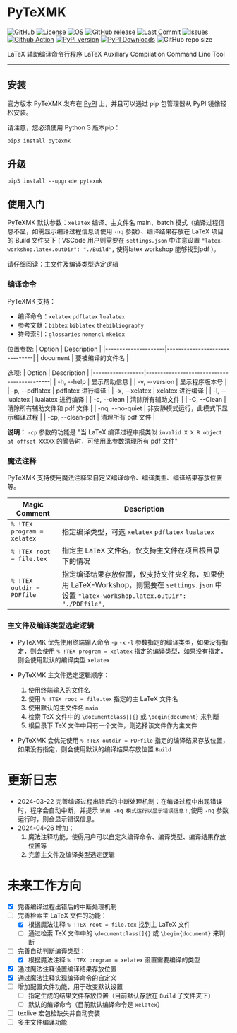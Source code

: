 <!--
 *  =======================================================================
 *  ····Y88b···d88P················888b·····d888·d8b·······················
 *  ·····Y88b·d88P·················8888b···d8888·Y8P·······················
 *  ······Y88o88P··················88888b·d88888···························
 *  ·······Y888P··8888b···88888b···888Y88888P888·888·88888b·····d88b·······
 *  ········888······"88b·888·"88b·888·Y888P·888·888·888·"88b·d88P"88b·····
 *  ········888···d888888·888··888·888··Y8P··888·888·888··888·888··888·····
 *  ········888··888··888·888··888·888···"···888·888·888··888·Y88b·888·····
 *  ········888··"Y888888·888··888·888·······888·888·888··888··"Y88888·····
 *  ·······························································888·····
 *  ··························································Y8b·d88P·····
 *  ···························································"Y88P"······
 *  =======================================================================
 * 
 *  -----------------------------------------------------------------------
 * Author       : 焱铭
 * Date         : 2024-02-29 10:23:19 +0800
 * LastEditTime : 2024-04-26 22:37:00 +0800
 * Github       : https://github.com/YanMing-lxb/
 * FilePath     : /PyTeXMK/README.md
 * Description  : 
 *  -----------------------------------------------------------------------
 -->

# PyTeXMK

[![GitHub](https://img.shields.io/badge/Github-PyTeXMK-000000.svg)](https://github.com/YanMing-lxb/PyTeXMK) [![License](https://img.shields.io/badge/license-GPLv3-aff)](https://www.latex-project.org/lppl/) ![OS](https://img.shields.io/badge/OS-Linux%2C%20Win%2C%20Mac-pink.svg) [![GitHub release](https://img.shields.io/github/release/YanMing-lxb/PyTeXMK.svg?color=blueviolet&label=version&style=popout)](https://github.com/YanMing-lxb/PyTeXMK/releases/latest) [![Last Commit](https://img.shields.io/github/last-commit/YanMing-lxb/PyTeXMK)](https://github.com/YanMing-lxb/PyTeXMK/zipball/master) [![Issues](https://img.shields.io/github/issues/YanMing-lxb/PyTeXMK)](https://github.com/YanMing-lxb/PyTeXMK/issues) [![Github Action](https://github.com/YanMing-lxb/PyTeXMK/workflows/Test/badge.svg)](https://github.com/YanMing-lxb/PyTeXMK/actions) [![PyPI version](https://img.shields.io/pypi/v/pytexmk.svg)](https://pypi.python.org/pypi/pytexmk/) [![PyPI Downloads](https://img.shields.io/pypi/dm/pytexmk.svg?label=PyPI%20downloads)](https://pypi.org/project/pytexmk/) ![GitHub repo size](https://img.shields.io/github/repo-size/YanMing-lxb/PyTeXMK)

LaTeX 辅助编译命令行程序 LaTeX Auxiliary Compilation Command Line Tool

---

## 安装

官方版本 PyTeXMK 发布在 [PyPI](https://pypi.org/project/pytexmk/) 上，并且可以通过 pip 包管理器从 PyPI 镜像轻松安装。

请注意，您必须使用 Python 3 版本pip：

```
pip3 install pytexmk
```

## 升级

```
pip3 install --upgrade pytexmk
```

## 使用入门

PyTeXMK 默认参数：`xelatex` 编译、主文件名 main、batch 模式（编译过程信息不显，如需显示编译过程信息请使用 `-nq` 参数）、编译结果存放在 LaTeX 项目的 Build 文件夹下 ( VSCode 用户则需要在 `settings.json` 中注意设置 `"latex-workshop.latex.outDir": "./Build",` 使得latex workshop 能够找到pdf )。

请仔细阅读：[主文件及编译类型选定逻辑](#主文件及编译类型选定逻辑)

### 编译命令
PyTeXMK 支持：

- 编译命令：`xelatex` `pdflatex` `lualatex`
- 参考文献：`bibtex` `biblatex` `thebibliography`
- 符号索引：`glossaries` `nomencl` `mkeidx`

位置参数:
| Option              | Description                    |
|---------------------|-------------------------------|
| document          | 要被编译的文件名                   |

选项:
| Option           | Description                                |
|------------------|--------------------------------------------|
| -h, --help       | 显示帮助信息                                 |
| -v, --version    | 显示程序版本号                               |
| -p, --pdflatex   | pdflatex 进行编译                           |
| -x, --xelatex    | xelatex 进行编译                            |
| -l, --lualatex   | lualatex 进行编译                           |
| -c, --clean      | 清除所有辅助文件                              |
| -C, --Clean      | 清除所有辅助文件和 pdf 文件                    |
| -nq, --no-quiet  | 非安静模式运行，此模式下显示编译过程             |
| -cp, --clean-pdf  | 清理所有 pdf 文件             |

**说明：**
`-cp` 参数的功能是 "当 LaTeX 编译过程中报类似 `invalid X X R object at offset XXXXX` 的警告时，可使用此参数清理所有 pdf 文件"

### 魔法注释

PyTeXMK 支持使用魔法注释来自定义编译命令、编译类型、编译结果存放位置等。    

| Magic Comment | Description                                |
|---------------|----------|
| `% !TEX program = xelatex` | 指定编译类型，可选 `xelatex` `pdflatex` `lualatex` |
| `% !TEX root = file.tex` | 指定主 LaTeX 文件名，仅支持主文件在项目根目录下的情况 |
| `% !TEX outdir = PDFfile` | 指定编译结果存放位置，仅支持文件夹名称，如果使用 LaTeX-Workshop，则需要在 `settings.json` 中设置 `"latex-workshop.latex.outDir": "./PDFfile",` |

### 主文件及编译类型选定逻辑
- PyTeXMK 优先使用终端输入命令 `-p` `-x` `-l` 参数指定的编译类型，如果没有指定，则会使用 `% !TEX program = xelatex` 指定的编译类型，如果没有指定，则会使用默认的编译类型 `xelatex`
- PyTeXMK 主文件选定逻辑顺序：
    1. 使用终端输入的文件名
    2. 使用 `% !TEX root = file.tex` 指定的主 LaTeX 文件名
    3. 使用默认的主文件名 `main`
    4. 检索 TeX 文件中的 `\documentclass[]{}` 或 `\begin{document}` 来判断
    5. 根目录下 TeX 文件中只有一个文件，则选择该文件作为主文件
        
- PyTeXMK 会优先使用 `% !TEX outdir = PDFfile` 指定的编译结果存放位置，如果没有指定，则会使用默认的编译结果存放位置 `Build`

# 更新日志

- 2024-03-22 完善编译过程出错后的中断处理机制：在编译过程中出现错误时，程序会自动中断，并提示 `请用 -nq 模式运行以显示错误信息！`,使用 `-nq` 参数运行时，则会显示错误信息。
- 2024-04-26 增加：
    1. 魔法注释功能，使得用户可以自定义编译命令、编译类型、编译结果存放位置等
    2. 完善主文件及编译类型选定逻辑


# 未来工作方向

- [X] 完善编译过程出错后的中断处理机制
- [ ] 完善检索主 LaTeX 文件的功能：
    - [X] 根据魔法注释 `% !TEX root = file.tex` 找到主 LaTeX 文件
    - [ ] 通过检索 TeX 文件中的 `\documentclass[]{}` 或 `\begin{document}` 来判断
- [ ] 完善自动判断编译类型：
    - [X] 根据魔法注释 `% !TEX program = xelatex` 设置需要编译的类型
- [x] 通过魔法注释设置编译结果存放位置
- [X] 通过魔法注释实现编译命令的自定义
- [ ] 增加配置文件功能，用于改变默认设置
    - [ ] 指定生成的结果文件存放位置（目前默认存放在 `Build` 子文件夹下）
    - [ ] 默认的编译命令（目前默认编译命令是 `xelatex`）
- [ ] texlive 宏包检缺失并自动安装
- [ ] 多主文件编译功能